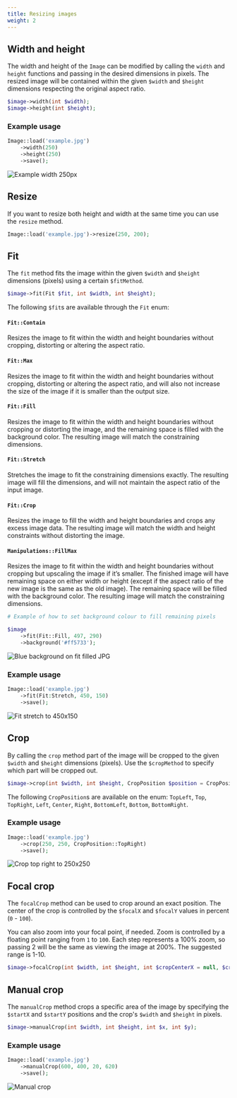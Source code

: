 ```yaml
---
title: Resizing images
weight: 2
---
```


## Width and height

The width and height of the `Image` can be modified by calling the `width` and `height` functions and passing in the desired dimensions in pixels. The resized image will be contained within the given `$width` and `$height` dimensions respecting the original aspect ratio.

```php
$image->width(int $width);
$image->height(int $height);
```

### Example usage

```php
Image::load('example.jpg')
    ->width(250)
    ->height(250)
    ->save();
```

![Example width 250px](../../images/example-resize-contain.jpg)

## Resize

If you want to resize both height and width at the same time you can use the `resize` method.

```php
Image::load('example.jpg')->resize(250, 200);
```

## Fit

The `fit` method fits the image within the given `$width` and `$height` dimensions (pixels) using a certain `$fitMethod`.

```php
$image->fit(Fit $fit, int $width, int $height);
```

The following `$fit`s are available through the `Fit` enum:

#### `Fit::Contain`

Resizes the image to fit within the width and height boundaries without cropping, distorting or altering the aspect ratio.

#### `Fit::Max`

Resizes the image to fit within the width and height boundaries without cropping, distorting or altering the aspect ratio, and will also not increase the size of the image if it is smaller than the output size.

#### `Fit::Fill`

Resizes the image to fit within the width and height boundaries without cropping or distorting the image, and the remaining space is filled with the background color. The resulting image will match the constraining dimensions.

#### `Fit::Stretch`

Stretches the image to fit the constraining dimensions exactly. The resulting image will fill the dimensions, and will not maintain the aspect ratio of the input image.

#### `Fit::Crop`

Resizes the image to fill the width and height boundaries and crops any excess image data. The resulting image will match the width and height constraints without distorting the image.


#### `Manipulations::FillMax`

Resizes the image to fit within the width and height boundaries without cropping but upscaling the image if it’s smaller. The finished image will have remaining space on either width or height (except if the aspect ratio of the new image is the same as the old image). The remaining space will be filled with the background color. The resulting image will match the constraining dimensions.

```php
# Example of how to set background colour to fill remaining pixels

$image
    ->fit(Fit::Fill, 497, 290)
    ->background('#ff5733');
```

![Blue background on fit filled JPG](../../images/example-background.png)

### Example usage

```php
Image::load('example.jpg')
    ->fit(Fit:Stretch, 450, 150)
    ->save();
```

![Fit stretch to 450x150](../../images/example-fit-stretch.jpg)

## Crop

By calling the `crop` method part of the image will be cropped to the given `$width` and `$height` dimensions (pixels). Use the `$cropMethod` to specify which part will be cropped out.

```php
$image->crop(int $width, int $height, CropPosition $position = CropPosition::Center);
```

The following `CropPosition`s are available on the enum:
`TopLeft`, `Top`, `TopRight`, `Left`, `Center`, `Right`, `BottomLeft`, `Bottom`, `BottomRight`.

### Example usage

```php
Image::load('example.jpg')
    ->crop(250, 250, CropPosition::TopRight)
    ->save();
```

![Crop top right to 250x250](../../images/example-crop.jpg)

## Focal crop

The `focalCrop` method can be used to crop around an exact position. The center of the crop is controlled by the `$focalX` and `$focalY` values in percent (`0` - `100`).

You can also zoom into your focal point, if needed. Zoom is controlled by a floating point ranging from `1` to `100`. Each step represents a 100% zoom, so passing 2 will be the same as viewing the image at 200%. The suggested range is 1-10.

```php
$image->focalCrop(int $width, int $height, int $cropCenterX = null, $cropCenterY = null);
```

## Manual crop

The `manualCrop` method crops a specific area of the image by specifying the `$startX` and `$startY` positions and the crop's `$width` and `$height` in pixels.

```php
$image->manualCrop(int $width, int $height, int $x, int $y);
```

### Example usage

```php
Image::load('example.jpg')
    ->manualCrop(600, 400, 20, 620)
    ->save();
```

![Manual crop](../../images/example-manual-crop.jpg)
